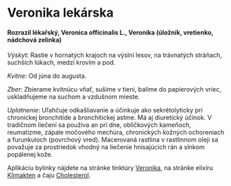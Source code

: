 Veronika lekárska
=================

#### Rozrazil lékařský, Veronica officinalis L., Veronika (úložník, vretienko, nádchová zelinka)

*Výskyt*: Rastie v hornatých krajoch na výslní lesov, na trávnatých stráňach,
suchších lúkach, medzi krovím a pod.

*Kvitne*: Od júna do augusta.

*Zber*: Zbierame kvitnúcu vňať, sušíme v tieni, balíme do papierových vriec,
uskladňujeme na suchom a vzdušnom mieste.

*Uplatnenie*: Uľahčuje odkašliavanie a účinkuje ako sekrétolyticky pri
chronickej bronchitíde a bronchitickej astme. Má aj diuretický účinok. V
tradičnom liečení sa používa an pri dne, obličkových kameňoch, reumatizme,
zápale močového mechúra, chronických kožných ochoreniach a furunkuloch
(povrchový vred). Macerovaná rastlina v rastlinnom oleji sa považuje za
prostriedok vhodný na liečenie hnisajúcich rán a slnkom popálenej kože.

Aplikáciu bylinky nájdete na stránke tinktúry
[Veronika](../tinktury/veronika), na stránke elixíru
[Klimakten](../elixiry/klimakten) a čaju [Cholesterol](../caje/cholesterol).

